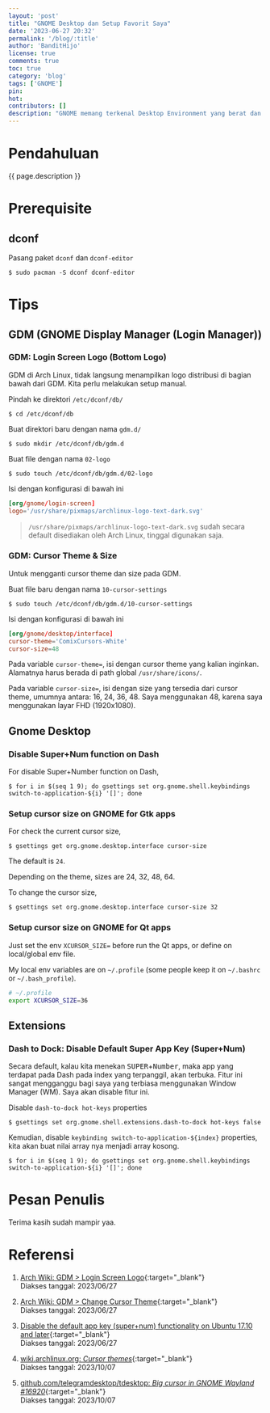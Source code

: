 ```yaml
---
layout: 'post'
title: "GNOME Desktop dan Setup Favorit Saya"
date: '2023-06-27 20:32'
permalink: '/blog/:title'
author: 'BanditHijo'
license: true
comments: true
toc: true
category: 'blog'
tags: ['GNOME']
pin:
hot:
contributors: []
description: "GNOME memang terkenal Desktop Environment yang berat dan membutuhkan banyak resource. Namun, saya tidak bisa tidak suka dengan GNOME. Mungkin karena saya cukup lama dengan OSX yang menjadi rujukan UI/UX design dari GNOME, sehingga saya merasa cukup nyaman menggunakan GNOME. Di catatan kali ini, saya akan mencatat tips ketika saya menggunakan GNOME di Arch Linux."
---
```


# Pendahuluan

{{ page.description }}

# Prerequisite

## dconf

Pasang paket `dconf` dan `dconf-editor`

```
$ sudo pacman -S dconf dconf-editor
```

# Tips

## GDM (GNOME Display Manager (Login Manager))

### GDM: Login Screen Logo (Bottom Logo)

GDM di Arch Linux, tidak langsung menampilkan logo distribusi di bagian bawah dari GDM. Kita perlu melakukan setup manual.

Pindah ke direktori `/etc/dconf/db/`

```
$ cd /etc/dconf/db
```

Buat direktori baru dengan nama `gdm.d/`

```
$ sudo mkdir /etc/dconf/db/gdm.d
```

Buat file dengan nama `02-logo`

```
$ sudo touch /etc/dconf/db/gdm.d/02-logo
```

Isi dengan konfigurasi di bawah ini

```conf
[org/gnome/login-screen]
logo='/usr/share/pixmaps/archlinux-logo-text-dark.svg'
```

> `/usr/share/pixmaps/archlinux-logo-text-dark.svg` sudah secara default disediakan oleh Arch Linux, tinggal digunakan saja.

### GDM: Cursor Theme & Size

Untuk mengganti cursor theme dan size pada GDM.

Buat file baru dengan nama `10-cursor-settings`

```
$ sudo touch /etc/dconf/db/gdm.d/10-cursor-settings
```

Isi dengan konfigurasi di bawah ini

```conf
[org/gnome/desktop/interface]
cursor-theme='ComixCursors-White'
cursor-size=48
```

Pada variable `cursor-theme=`, isi dengan cursor theme yang kalian inginkan. Alamatnya harus berada di path global `/usr/share/icons/`.

Pada variable `cursor-size=`, isi dengan size yang tersedia dari cursor theme, umumnya antara: 16, 24, 36, 48. Saya menggunakan 48, karena saya menggunakan layar FHD (1920x1080).

## Gnome Desktop

### Disable Super+Num function on Dash

For disable Super+Number function on Dash,

```
$ for i in $(seq 1 9); do gsettings set org.gnome.shell.keybindings switch-to-application-${i} '[]'; done
```

### Setup cursor size on GNOME for Gtk apps

For check the current cursor size,

```
$ gsettings get org.gnome.desktop.interface cursor-size
```

The default is `24`.

Depending on the theme, sizes are 24, 32, 48, 64.

To change the cursor size,

```
$ gsettings set org.gnome.desktop.interface cursor-size 32
```

### Setup cursor size on GNOME for Qt apps

Just set the env `XCURSOR_SIZE=` before run the Qt apps, or define on local/global env file.

My local env variables are on `~/.profile` (some people keep it on `~/.bashrc` or `~/.bash_profile`).

```bash
# ~/.profile
export XCURSOR_SIZE=36
```


## Extensions

### Dash to Dock: Disable Default Super App Key (Super+Num)

Secara default, kalau kita menekan <kbd>SUPER</kbd>+<kbd>Number</kbd>, maka app yang terdapat pada Dash pada index yang terpanggil, akan terbuka. Fitur ini sangat mengganggu bagi saya yang terbiasa menggunakan Window Manager (WM). Saya akan disable fitur ini.

Disable `dash-to-dock hot-keys` properties

```
$ gsettings set org.gnome.shell.extensions.dash-to-dock hot-keys false
```

Kemudian, disable `keybinding switch-to-application-${index}` properties, kita akan buat nilai array nya menjadi array kosong.

```
$ for i in $(seq 1 9); do gsettings set org.gnome.shell.keybindings switch-to-application-${i} '[]'; done
```


# Pesan Penulis

Terima kasih sudah mampir yaa.

# Referensi

1. [Arch Wiki: GDM > Login Screen Logo](https://wiki.archlinux.org/title/GDM#Login_screen_logo){:target="_blank"}
<br>Diakses tanggal: 2023/06/27

1. [Arch Wiki: GDM > Change Cursor Theme](https://wiki.archlinux.org/title/GDM#Changing_the_cursor_theme){:target="_blank"}
<br>Diakses tanggal: 2023/06/27

1. [Disable the default app key (super+num) functionality on Ubuntu 17.10 and later](https://askubuntu.com/a/1425621/777616){:target="_blank"}
<br>Diakses tanggal: 2023/06/27

1. [wiki.archlinux.org: _Cursor themes_](https://wiki.archlinux.org/title/Cursor_themes#GNOME){:target="_blank"}
<br>Diakses tanggal: 2023/10/07

1. [github.com/telegramdesktop/tdesktop: _Big cursor in GNOME Wayland #16920_](https://github.com/telegramdesktop/tdesktop/issues/16920#issuecomment-915085406){:target="_blank"}
<br>Diakses tanggal: 2023/10/07
